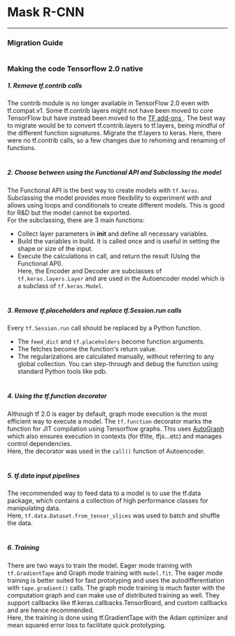 # Mask R-CNN
---
### Migration Guide
#
### Making the code Tensorflow 2.0 native
##### 1. Remove tf.contrib calls   
The contrib module is no longer available in TensorFlow 2.0 even with tf.compat.v1. Some tf.contrib layers might not have been moved to core TensorFlow but have instead been moved to the [TF add-ons ](https://github.com/tensorflow/addons). The best way to migrate would be to convert tf.contrib.layers to tf.layers, being mindful of the different function signatures. Migrate the tf.layers to keras.
Here, there were no tf.contrib calls, so a few changes due to rehoming and renaming of functions.
#   
##### 2. Choose between using the Functional API and Subclassing the model
The Functional API is the best way to create models with `tf.keras`. Subclassing the model provides more flexibility to experiment with and allows using loops and conditionals to create different models. This is good for R&D but the model cannot be exported.  
For the subclassing, there are 3 main functions:
- Collect layer parameters in __init__ and define all necessary variables.
- Build the variables in build. It is called once and is useful in setting the shape or size of the input.
- Execute the calculations in call, and return the result (Using the Functional API).  
Here, the Encoder and Decoder are subclasses of `tf.keras.layers.Layer` and are used in the Autoencoder model which is a subclass of `tf.keras.Model`.
#   
##### 3. Remove tf.placeholders and replace tf.Session.run calls
Every `tf.Session.run` call should be replaced by a Python function.
- The `feed_dict` and `tf.placeholders` become function arguments.
- The fetches become the function's return value.
- The regularizations are calculated manually, without referring to any global collection.
You can step-through and debug the function using standard Python tools like pdb.   
#
##### 4. Using the tf.function decorator
Although tf 2.0 is eager by default, graph mode execution is the most efficient way to execute a model. The `tf.function` decorator marks the function for JIT compilation using Tensorflow graphs. This uses [AutoGraph](https://render.githubusercontent.com/view/autograph.ipynb) which also ensures execution in contexts (for tflite, tfjs...etc) and manages control dependencies.   
Here, the decorator was used in the `call()` function of Autoencoder.   
#
##### 5. tf.data input pipelines
The recommended way to feed data to a model is to use the tf.data package, which contains a collection of high performance classes for manipulating data.   
Here, `tf.data.Dataset.from_tensor_slices` was used to batch and shuffle the data.
#
##### 6. Training
There are two ways to train the model. Eager mode training with `tf.GradientTape` and Graph mode training with `model.fit`. The eager mode training is better suited for fast prototyping and uses the autodifferentiation with `tape.gradient()` calls. The graph mode training is much faster with the computation graph and can make use of distributed training as well. They support callbacks like tf.keras.callbacks.TensorBoard, and custom callbacks and are hence recommended.    
Here, the training is done using tf.GradientTape with the Adam optimizer and mean squared error loss to facilitate quick prototyping.
